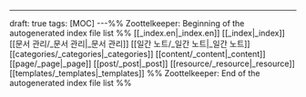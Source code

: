 ---
draft: true
tags: [MOC]
---%% Zoottelkeeper: Beginning of the autogenerated index file list  %%
 [[_index.en|_index.en]]
 [[_index|_index]]
 [[문서 관리/_문서 관리|_문서 관리]]
 [[일간 노트/_일간 노트|_일간 노트]]
 [[categories/_categories|_categories]]
 [[content/_content|_content]]
 [[page/_page|_page]]
 [[post/_post|_post]]
 [[resource/_resource|_resource]]
 [[templates/_templates|_templates]]
%% Zoottelkeeper: End of the autogenerated index file list  %%
